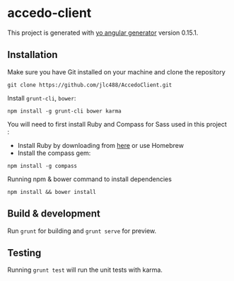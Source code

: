 # accedo-client

This project is generated with [yo angular generator](https://github.com/yeoman/generator-angular)
version 0.15.1.

## Installation

Make sure you have Git installed on your machine and clone the repository

```
git clone https://github.com/jlc488/AccedoClient.git
```

Install  `grunt-cli`, `bower`:
```
npm install -g grunt-cli bower karma
```

You will need to first install Ruby and Compass for Sass used in this project :
- Install Ruby by downloading from [here](http://rubyinstaller.org/downloads/) or use Homebrew
- Install the compass gem:
```
npm install -g compass
```

Running npm & bower command to install dependencies
```
npm install && bower install
```

## Build & development

Run `grunt` for building and `grunt serve` for preview.

## Testing

Running `grunt test` will run the unit tests with karma.
